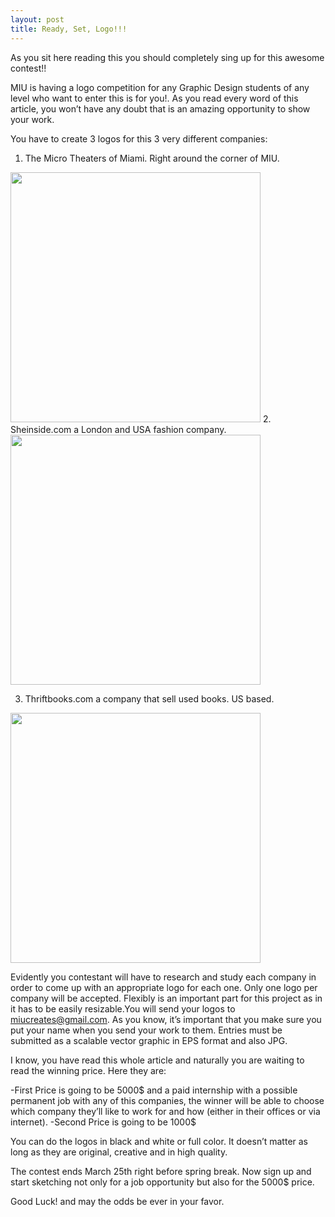 ```yaml
---
layout: post
title: Ready, Set, Logo!!!
---
```



As you sit here reading this you should completely sing up for this awesome contest!!

MIU is having a logo competition for any Graphic Design students of any level who want to enter this is for you!. As you read every word of this article, you won’t have any doubt that is an amazing opportunity to show your work.

You have to create 3 logos for this 3 very different companies:

1. The Micro Theaters of Miami. Right around the corner of MIU.
<img src="https://pbs.twimg.com/profile_images/378800000417231476/8b45c5fe5933f7d38cd9f113413007a1.jpeg" height="400" widht="400">
2. Sheinside.com a London and USA fashion company.

<img src="http://www.locompras.com/wp-content/uploads/2014/07/sheinside-logo.jpg" height="400" widht="400">

3. Thriftbooks.com a company that sell used books. US based. 
<img src="https://scontent-mia.xx.fbcdn.net/hphotos-xaf1/v/t1.0-9/1931212_44132016307_2504_n.jpg?oh=ef87d5ad7fb0ec07d54af0184232541c&oe=557F62E1" height="400" widht="400">

Evidently you contestant will have to research and study each company in order to come up with an appropriate logo for each one. 
Only one logo per company will be accepted. Flexibly is an important part for this project as in it has to be easily resizable.You will send your logos to miucreates@gmail.com. As you know, it’s important that you make sure you put your name when you send your work to them. 
Entries must be submitted as a scalable vector graphic in EPS format and also JPG. 

I know, you have read this whole article and naturally you are waiting to read the winning price.
Here they are:

-First Price is going to be 5000$ and a paid internship with a possible permanent job with any of this companies, the winner will be able to choose which company they’ll like to work for and how (either in their offices or via internet).
-Second Price is going to be 1000$

You can do the logos in black and white or full color. It doesn’t matter as long as they are original, creative and in high quality. 

The contest ends March 25th right before spring break. Now sign up and start sketching not only for a job opportunity but also for the 5000$ price.

Good Luck! and may the odds be ever in your favor.
